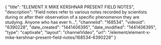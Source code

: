 {
    "title": "ELEMENT X MIKE KERSHNAR PRESENT FIELD NOTES",
    "description": "Field notes refer to various notes recorded by scientists during or after their observation of a specific phenomenon they are studying. Anyone who has ever h...",
    "channelid": "168534",
    "videoid": "6390228",
    "date_created": "1441406395",
    "date_modified": "1441406395",
    "type": "captivate",
    "layout": "channelVideo",
    "url": "\/element\/element-x-mike-kershnar-present-field-notes\/168534-6390228"
}